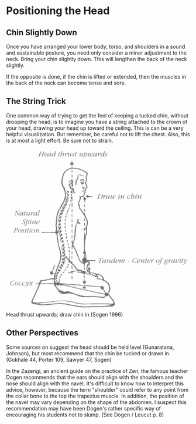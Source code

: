 
# Positioning the Head

## Chin Slightly Down

Once you have arranged your lower body, torso, and shoulders in a sound and sustainable posture, you need only consider a minor adjustment to the neck. Bring your chin slightly down. This will lengthen the back of the neck slightly. 

If the opposite is done, if the chin is lifted or extended, then the muscles in the back of the neck can become tense and sore.

## The String Trick

One common way of trying to get the feel of keeping a tucked chin, without drooping the head, is to imagine you have a string attached to the crown of your head, drawing your head up toward the ceiling. This is can be a very helpful visualization. But remember, be careful not to lift the chest. Also, this is at most a light effort. Be sure not to strain.

<div class="center-image"><img src="/static/images/posture-diagram-cropped-and-scaled.png" class="page-standard img-responsive"></div>
<div class="caption">Head thrust upwards; draw chin in (Sogen 1996)</div>

## Other Perspectives

Some sources on suggest the head should be held level (Gunaratana, Johnson), but most recommend that the chin be tucked or drawn in. (Gokhale 44, Porter 109, Sawyer 47, Sogen)

In the Zazengi, an ancient guide on the practice of Zen, the famous teacher Dogen recommends that the ears should align with the shoulders and the nose should align with the navel. It's difficult to know how to interpret this advice, however, because the term "shoulder" could refer to any point from the collar bone to the top the trapezius muscle. In addition, the position of the navel may vary depending on the shape of the abdomen. I suspect this recommendation may have been Dogen's rather specific way of encouraging his students not to slump. (See Dogen / Leucut p. 8)

